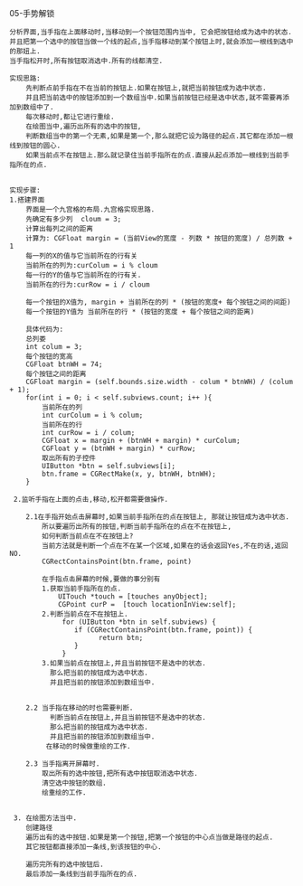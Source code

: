 05-手势解锁

	分析界面,当手指在上面移动时,当移动到一个按钮范围内当中, 它会把按钮给成为选中的状态.
	并且把第一个选中的按钮当做一个线的起点,当手指移动到某个按钮上时,就会添加一根线到选中的那妞上.
	当手指松开时,所有按钮取消选中.所有的线都清空.
	
	实现思路:
		先判断点前手指在不在当前的按钮上.如果在按钮上,就把当前按钮成为选中状态.
		并且把当前选中的按钮添加到一个数组当中.如果当前按钮已经是选中状态,就不需要再添加到数组中了.
		每次移动时,都让它进行重绘.
		在绘图当中,遍历出所有的选中的按钮,
		判断数组当中的第一个无素,如果是第一个,那么就把它设为路径的起点.其它都在添加一根线到按钮的圆心.
		如果当前点不在按钮上.那么就记录住当前手指所在的点.直接从起点添加一根线到当前手指所在的点.
		
	
	实现步骤:
	1.搭建界面
	    界面是一个九宫格的布局.九宫格实现思路.
		先确定有多少列  cloum = 3;
		计算出每列之间的距离
		计算为: CGFloat margin = (当前View的宽度 - 列数 * 按钮的宽度) / 总列数 + 1
		每一列的X的值与它当前所在的行有关
		当前所在的列为:curColum = i % cloum
		每一行的Y的值与它当前所在的行有关.
		当前所在的行为:curRow = i / cloum
		
		每一个按钮的X值为, margin + 当前所在的列 * (按钮的宽度+ 每个按钮之间的间距)
		每一个按钮的Y值为 当前所在的行 * (按钮的宽度 + 每个按钮之间的距离)
		
		具体代码为:
		总列娄
    	int colum = 3;
    	每个按钮的宽高
    	CGFloat btnWH = 74;
    	每个按钮之间的距离
    	CGFloat margin = (self.bounds.size.width - colum * btnWH) / (colum + 1);
	    for(int i = 0; i < self.subviews.count; i++ ){
			当前所在的列
	        int curColum = i % colum;
	        当前所在的行
	        int curRow = i / colum;
	        CGFloat x = margin + (btnWH + margin) * curColum;
	        CGFloat y = (btnWH + margin) * curRow;
	        取出所有的子控件
	        UIButton *btn = self.subviews[i];
	        btn.frame = CGRectMake(x, y, btnWH, btnWH);
	    }
	    
	 2.监听手指在上面的点击,移动,松开都需要做操作.
	 	
	 	2.1在手指开始点击屏幕时,如果当前手指所在的点在按钮上, 那就让按钮成为选中状态.
			所以要遍历出所有的按钮,判断当前手指所在的点在不在按钮上,
			如何判断当前点在不在按钮上?
			当前方法就是判断一个点在不在某一个区域,如果在的话会返回Yes,不在的话,返回NO.
			CGRectContainsPoint(btn.frame, point)
	 	
			在手指点击屏幕的时候,要做的事分别有
			1.获取当前手指所在的点.
				UITouch *touch = [touches anyObject];
				CGPoint curP =  [touch locationInView:self];
			2.判断当前点在不在按钮上.
				 for (UIButton *btn in self.subviews) {
        			if (CGRectContainsPoint(btn.frame, point)) {
          				  return btn;
        			}
			     }
	   		3.如果当前点在按钮上,并且当前按钮不是选中的状态.
	   		  那么把当前的按钮成为选中状态.
	   		  并且把当前的按钮添加到数组当中.

	   	
	   	2.2 当手指在移动的时也需要判断.
			  判断当前点在按钮上,并且当前按钮不是选中的状态.
	   		  那么把当前的按钮成为选中状态.
	   		  并且把当前的按钮添加到数组当中.
			 在移动的时候做重绘的工作.
			 
	    2.3 当手指离开屏幕时.
	        取出所有的选中按钮,把所有选中按钮取消选中状态.
	        清空选中按钮的数组.
	        绘重绘的工作.
	        
	        
	 3. 在绘图方法当中.
	 	创建路径 
	 	遍历出有的选中按钮.如果是第一个按钮,把第一个按钮的中心点当做是路径的起点.
	 	其它按钮都直接添加一条线,到该按钮的中心.
	 	
	 	遍历完所有的选中按钮后.
	 	最后添加一条线到当前手指所在的点.